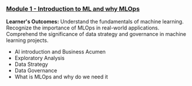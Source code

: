 ### [Module 1 - Introduction to ML and why MLOps](module1.md)  
**Learner's Outcomes:**
Understand the fundamentals of machine learning.
Recognize the importance of MLOps in real-world applications.
Comprehend the significance of data strategy and governance in machine learning projects.
- AI introduction and Business Acumen
- Exploratory Analysis
- Data Strategy
- Data Governance
- What is MLOps and why do we need it
